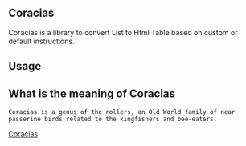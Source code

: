 ## Coracias

Coracias is a library to convert List<Object> to Html Table based on custom or default instructions.

## Usage

## What is the meaning of Coracias

    Coracias is a genus of the rollers, an Old World family of near passerine birds related to the kingfishers and bee-eaters.
    
[Coracias](https://en.wikipedia.org/wiki/Coracias)
